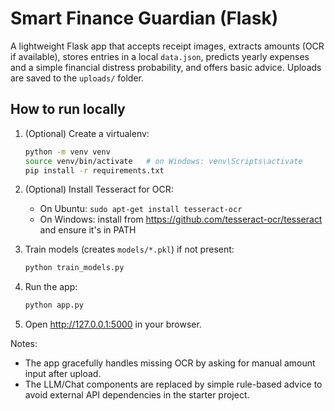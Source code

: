 # Smart Finance Guardian (Flask)

A lightweight Flask app that accepts receipt images, extracts amounts (OCR if available), stores entries in a local `data.json`, predicts yearly expenses and a simple financial distress probability, and offers basic advice. Uploads are saved to the `uploads/` folder.

## How to run locally

1. (Optional) Create a virtualenv:
   ```bash
   python -m venv venv
   source venv/bin/activate   # on Windows: venv\Scripts\activate
   pip install -r requirements.txt
   ```

2. (Optional) Install Tesseract for OCR:
   - On Ubuntu: `sudo apt-get install tesseract-ocr`
   - On Windows: install from https://github.com/tesseract-ocr/tesseract and ensure it's in PATH

3. Train models (creates `models/*.pkl`) if not present:
   ```bash
   python train_models.py
   ```

4. Run the app:
   ```bash
   python app.py
   ```

5. Open http://127.0.0.1:5000 in your browser.

Notes:
- The app gracefully handles missing OCR by asking for manual amount input after upload.
- The LLM/Chat components are replaced by simple rule-based advice to avoid external API dependencies in the starter project.